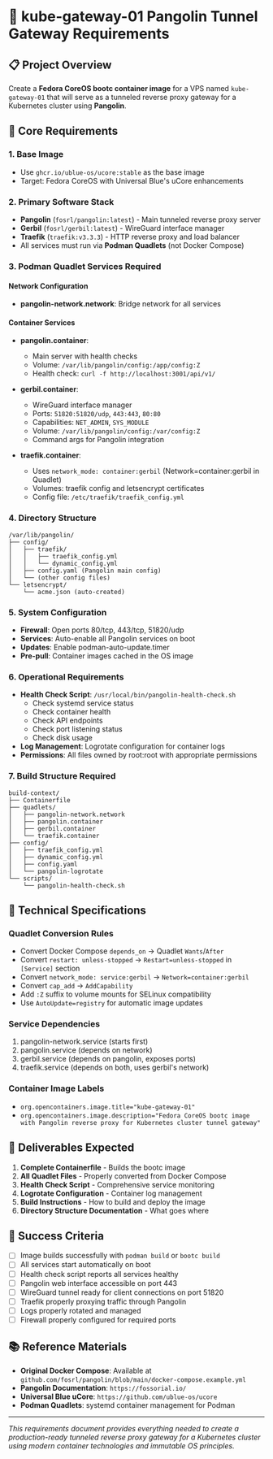 # 🚀 kube-gateway-01 Pangolin Tunnel Gateway Requirements

## 📋 Project Overview
Create a **Fedora CoreOS bootc container image** for a VPS named `kube-gateway-01` that will serve as a tunneled reverse proxy gateway for a Kubernetes cluster using **Pangolin**.

## 🎯 Core Requirements

### 1. **Base Image**
- Use `ghcr.io/ublue-os/ucore:stable` as the base image
- Target: Fedora CoreOS with Universal Blue's uCore enhancements

### 2. **Primary Software Stack**
- **Pangolin** (`fosrl/pangolin:latest`) - Main tunneled reverse proxy server
- **Gerbil** (`fosrl/gerbil:latest`) - WireGuard interface manager
- **Traefik** (`traefik:v3.3.3`) - HTTP reverse proxy and load balancer
- All services must run via **Podman Quadlets** (not Docker Compose)

### 3. **Podman Quadlet Services Required**

#### Network Configuration
- **pangolin-network.network**: Bridge network for all services

#### Container Services
- **pangolin.container**: 
  - Main server with health checks
  - Volume: `/var/lib/pangolin/config:/app/config:Z`
  - Health check: `curl -f http://localhost:3001/api/v1/`

- **gerbil.container**:
  - WireGuard interface manager
  - Ports: `51820:51820/udp`, `443:443`, `80:80`
  - Capabilities: `NET_ADMIN`, `SYS_MODULE`
  - Volume: `/var/lib/pangolin/config:/var/config:Z`
  - Command args for Pangolin integration

- **traefik.container**:
  - Uses `network_mode: container:gerbil` (Network=container:gerbil in Quadlet)
  - Volumes: traefik config and letsencrypt certificates
  - Config file: `/etc/traefik/traefik_config.yml`

### 4. **Directory Structure**
```
/var/lib/pangolin/
├── config/
│   ├── traefik/
│   │   ├── traefik_config.yml
│   │   └── dynamic_config.yml
│   ├── config.yaml (Pangolin main config)
│   └── (other config files)
└── letsencrypt/
    └── acme.json (auto-created)
```

### 5. **System Configuration**
- **Firewall**: Open ports 80/tcp, 443/tcp, 51820/udp
- **Services**: Auto-enable all Pangolin services on boot
- **Updates**: Enable podman-auto-update.timer
- **Pre-pull**: Container images cached in the OS image

### 6. **Operational Requirements**
- **Health Check Script**: `/usr/local/bin/pangolin-health-check.sh`
  - Check systemd service status
  - Check container health
  - Check API endpoints
  - Check port listening status
  - Check disk usage
- **Log Management**: Logrotate configuration for container logs
- **Permissions**: All files owned by root:root with appropriate permissions

### 7. **Build Structure Required**
```
build-context/
├── Containerfile
├── quadlets/
│   ├── pangolin-network.network
│   ├── pangolin.container
│   ├── gerbil.container
│   └── traefik.container
├── config/
│   ├── traefik_config.yml
│   ├── dynamic_config.yml
│   ├── config.yaml
│   └── pangolin-logrotate
└── scripts/
    └── pangolin-health-check.sh
```

## 🔧 Technical Specifications

### Quadlet Conversion Rules
- Convert Docker Compose `depends_on` → Quadlet `Wants`/`After`
- Convert `restart: unless-stopped` → `Restart=unless-stopped` in `[Service]` section
- Convert `network_mode: service:gerbil` → `Network=container:gerbil`
- Convert `cap_add` → `AddCapability`
- Add `:Z` suffix to volume mounts for SELinux compatibility
- Use `AutoUpdate=registry` for automatic image updates

### Service Dependencies
1. pangolin-network.service (starts first)
2. pangolin.service (depends on network)
3. gerbil.service (depends on pangolin, exposes ports)
4. traefik.service (depends on both, uses gerbil's network)

### Container Image Labels
- `org.opencontainers.image.title="kube-gateway-01"`
- `org.opencontainers.image.description="Fedora CoreOS bootc image with Pangolin reverse proxy for Kubernetes cluster tunnel gateway"`

## 📁 Deliverables Expected

1. **Complete Containerfile** - Builds the bootc image
2. **All Quadlet Files** - Properly converted from Docker Compose
3. **Health Check Script** - Comprehensive service monitoring
4. **Logrotate Configuration** - Container log management
5. **Build Instructions** - How to build and deploy the image
6. **Directory Structure Documentation** - What goes where

## 🎯 Success Criteria
- [ ] Image builds successfully with `podman build` or `bootc build`
- [ ] All services start automatically on boot
- [ ] Health check script reports all services healthy
- [ ] Pangolin web interface accessible on port 443
- [ ] WireGuard tunnel ready for client connections on port 51820
- [ ] Traefik properly proxying traffic through Pangolin
- [ ] Logs properly rotated and managed
- [ ] Firewall properly configured for required ports

## 📚 Reference Materials
- **Original Docker Compose**: Available at `github.com/fosrl/pangolin/blob/main/docker-compose.example.yml`
- **Pangolin Documentation**: `https://fossorial.io/`
- **Universal Blue uCore**: `https://github.com/ublue-os/ucore`
- **Podman Quadlets**: systemd container management for Podman

---
*This requirements document provides everything needed to create a production-ready tunneled reverse proxy gateway for a Kubernetes cluster using modern container technologies and immutable OS principles.*
